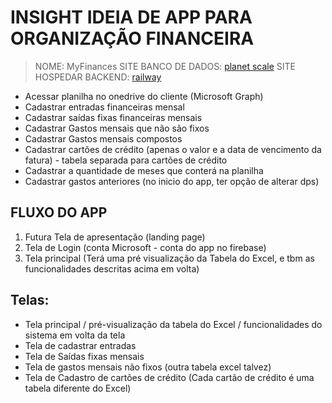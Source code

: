 # INSIGHT IDEIA DE APP PARA ORGANIZAÇÃO FINANCEIRA

> NOME: MyFinances
> SITE BANCO DE DADOS: [planet scale](https://planetscale.com/)
> SITE HOSPEDAR BACKEND: [railway](https://railway.app/)

- Acessar planilha no onedrive do cliente (Microsoft Graph)
- Cadastrar entradas financeiras mensal
- Cadastrar saídas fixas financeiras mensais
- Cadastrar Gastos mensais que não são fixos
- Cadastrar Gastos mensais compostos
- Cadastrar cartões de crédito (apenas o valor e a data de vencimento da fatura) - tabela separada para cartões de crédito
- Cadastrar a quantidade de meses que conterá na planilha
- Cadastrar gastos anteriores (no inicio do app, ter opção de alterar dps)

## FLUXO DO APP

1. Futura Tela de apresentação (landing page)
2. Tela de Login (conta Microsoft - conta do app no firebase)
3. Tela principal (Terá uma pré visualização da Tabela do Excel, e tbm as funcionalidades descritas acima em volta)

## Telas:

- Tela principal / pré-visualização da tabela do Excel / funcionalidades do sistema em volta da tela
- Tela de cadastrar entradas
- Tela de Saídas fixas mensais
- Tela de gastos mensais não fixos (outra tabela excel talvez)
- Tela de Cadastro de cartões de crédito (Cada cartão de crédito é uma tabela diferente do Excel)

